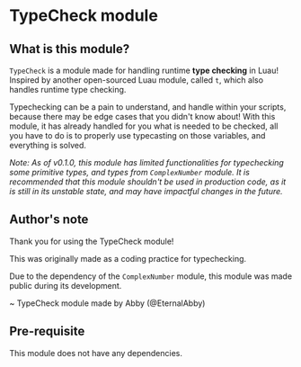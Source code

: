 # TypeCheck module

## What is this module?

`TypeCheck` is a module made for handling runtime **type checking** in Luau! Inspired by another open-sourced Luau module, called `t`, which also handles runtime type checking.

Typechecking can be a pain to understand, and handle within your scripts, because there may be edge cases that you didn't know about! With this module, it has already handled for you what is needed to be checked, all you have to do is to properly use typecasting on those variables, and everything is solved.

*Note: As of v0.1.0, this module has limited functionalities for typechecking some primitive types, and types from `ComplexNumber` module. It is recommended that this module shouldn't be used in production code, as it is still in its unstable state, and may have impactful changes in the future.*

## Author's note

Thank you for using the TypeCheck module!

This was originally made as a coding practice for typechecking.

Due to the dependency of the `ComplexNumber` module, this module was made public during its development.

~ TypeCheck module made by Abby (@EternalAbby)

## Pre-requisite

This module does not have any dependencies.
